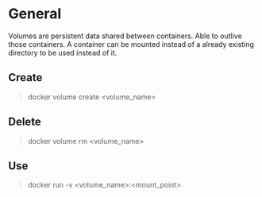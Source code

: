 # General
Volumes are persistent data shared between containers. Able to outlive those containers.
A container can be mounted instead of a already existing directory to be used instead of it.

## Create
> docker volume create <volume_name>

## Delete
> docker volume rm <volume_name>

## Use
> docker run -v <volume_name>:<mount_point>
